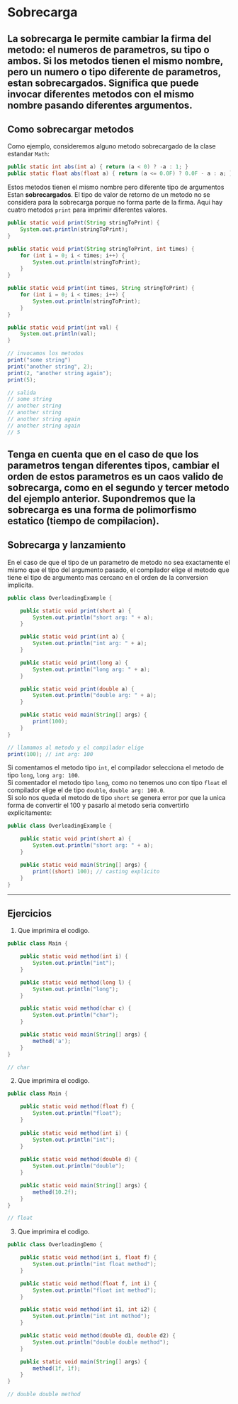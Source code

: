 # Sobrecarga
La sobrecarga le permite cambiar la firma del metodo: el numeros de parametros, su tipo o ambos. Si los metodos tienen el mismo nombre, pero un numero o tipo diferente de parametros, estan **sobrecargados**. Significa que puede invocar diferentes metodos con el mismo nombre pasando diferentes argumentos.
---
## Como sobrecargar metodos
Como ejemplo, consideremos alguno metodo sobrecargado de la clase estandar `Math`:
~~~java
public static int abs(int a) { return (a < 0) ? -a : 1; }
public static float abs(float a) { return (a <= 0.0F) ? 0.0F - a : a; }
~~~
Estos metodos tienen el mismo nombre pero diferente tipo de argumentos Estan **sobrecargados**. El tipo de valor de retorno de un metodo no se considera para la sobrecarga porque no forma parte de la firma. Aqui hay cuatro metodos `print` para imprimir diferentes valores.
~~~java
public static void print(String stringToPrint) {
    System.out.println(stringToPrint);
}

public static void print(String stringToPrint, int times) {
    for (int i = 0; i < times; i++) {
        System.out.println(stringToPrint);
    }
}

public static void print(int times, String stringToPrint) {
    for (int i = 0; i < times; i++) {
        System.out.println(stringToPrint);
    }
}

public static void print(int val) {
    System.out.println(val);
}

// invocamos los metodos
print("some string")
print("another string", 2);
print(2, "another string again");
print(5);

// salida
// some string
// another string
// another string
// another string again
// another string again
// 5
~~~
Tenga en cuenta que en el caso de que los parametros tengan diferentes tipos, cambiar el orden de estos parametros es un caos valido de sobrecarga, como en el segundo y tercer metodo del ejemplo anterior. Supondremos que la sobrecarga es una forma de polimorfismo estatico (tiempo de compilacion).
---
## Sobrecarga y lanzamiento
En el caso de que el tipo de un parametro de metodo no sea exactamente el mismo que el tipo del argumento pasado, el compilador elige el metodo que tiene el tipo de argumento mas cercano en el orden de la conversion implicita.
~~~java
public class OverloadingExample {

    public static void print(short a) {
        System.out.println("short arg: " + a);
    }

    public static void print(int a) {
        System.out.println("int arg: " + a);
    }

    public static void print(long a) {
        System.out.println("long arg: " + a);
    }

    public static void print(double a) {
        System.out.println("double arg: " + a);
    }

    public static void main(String[] args) {
        print(100);
    }
}

// llamamos al metodo y el compilador elige
print(100); // int arg: 100
~~~
Si comentamos el metodo tipo `int`, el compilador selecciona el metodo de tipo `long`, `long arg: 100`.  
Si comentador el metodo tipo `long`, como no tenemos uno con tipo `float` el compilador elige el de tipo `double`, `double arg: 100.0`.  
Si solo nos queda el metodo de tipo `short` se genera error por que la unica forma de convertir el 100 y pasarlo al metodo seria convertirlo explicitamente:
~~~java
public class OverloadingExample {

    public static void print(short a) {
        System.out.println("short arg: " + a);
    }

    public static void main(String[] args) {
        print((short) 100); // casting explicito
    }
}
~~~
---
## Ejercicios
1. Que imprimira el codigo.
~~~java
public class Main {

    public static void method(int i) {
        System.out.println("int");
    }

    public static void method(long l) {
        System.out.println("long");
    }

    public static void method(char c) {
        System.out.println("char");
    }

    public static void main(String[] args) {
        method('a');
    }
}

// char
~~~
2. Que imprimira el codigo.
~~~java
public class Main {

    public static void method(float f) {  
        System.out.println("float");
    }
    
    public static void method(int i) {  
        System.out.println("int");
    }
    
    public static void method(double d) {  
        System.out.println("double");
    }

    public static void main(String[] args) {
        method(10.2f);
    }
}

// float
~~~
3. Que imprimira el codigo.
~~~java
public class OverloadingDemo {

    public static void method(int i, float f) {
        System.out.println("int float method");
    }

    public static void method(float f, int i) {
        System.out.println("float int method");
    }

    public static void method(int i1, int i2) {
        System.out.println("int int method");
    }

    public static void method(double d1, double d2) {
        System.out.println("double double method");
    }

    public static void main(String[] args) {
        method(1f, 1f);
    }
}

// double double method
~~~
